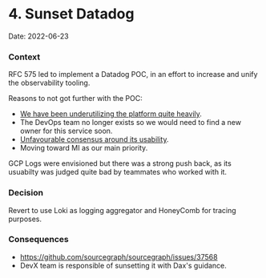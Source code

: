 # 4. Sunset Datadog

Date: 2022-06-23

### Context

RFC 575 led to implement a Datadog POC, in an effort to increase and unify the observability tooling. 

Reasons to not got further with the POC: 

- [We have been underutilizing the platform quite heavily](https://sourcegraph.slack.com/archives/C033PDEV740/p1655923018881859).
- The DevOps team no longer exists so we would need to find a new owner for this service soon.
- [Unfavourable consensus around its usability](https://sourcegraph.slack.com/archives/C033PDEV740/p1655136995582269).
- Moving toward MI as our main priority.

GCP Logs were envisioned but there was a strong push back, as its usuabilty was judged quite bad by teammates who worked with it.

### Decision

Revert to use Loki as logging aggregator and HoneyComb for tracing purposes.

### Consequences

- https://github.com/sourcegraph/sourcegraph/issues/37568
- DevX team is responsible of sunsetting it with Dax's guidance.
